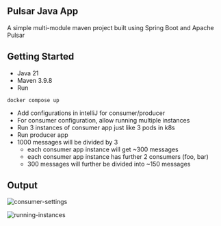 ## Pulsar Java App

A simple multi-module maven project built using Spring Boot and Apache Pulsar

## Getting Started

- Java 21
- Maven 3.9.8
- Run

```
docker compose up
```

- Add configurations in intelliJ for consumer/producer
- For consumer configuration, allow running multiple instances
- Run 3 instances of consumer app just like 3 pods in k8s
- Run producer app
- 1000 messages will be divided by 3
    - each consumer app instance will get ~300 messages
    - each consumer app instance has further 2 consumers (foo, bar)
    - 300 messages will further be divided into ~150 messages

## Output

![consumer-settings](https://github.com/user-attachments/assets/fb59ee95-6a22-493a-bdad-2b5d4fc0f229)

![running-instances](https://github.com/user-attachments/assets/d16a42f6-e7de-4008-9cf7-b79a939da9d9)
